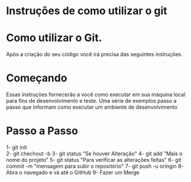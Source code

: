 # Instruções de como utilizar o git

# Como utilizar o Git.

Após a criação do seu código você irá precisa das seguintes instruções.

# Começando

Essas instruções fornecerão a você como executar em sua máquina local para fins de desenvolvimento e teste.
Uma série de exemplos passo a passo que informam como executar um ambiente de desenvolvimento

# Passo a Passo
1- git init <br>
2- git chechout -b 
3- git status "Se houver Alteração"
4- git add "Mais o nome do projeto"
5- git status "Para verificar as alterações feitas"
6- git commit -m "mensagem para subir o repositório"
7- git push -u oringin 
8- Abra o navegado e vá até o GitHub 
9- Fazer um Merge
